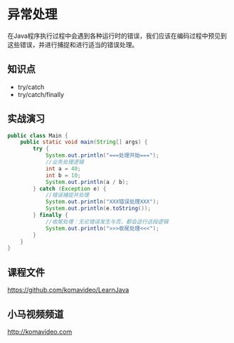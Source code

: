异常处理
========

在Java程序执行过程中会遇到各种运行时的错误，我们应该在编码过程中预见到这些错误，并进行捕捉和进行适当的错误处理。

## 知识点

* try/catch
* try/catch/finally

## 实战演习

~~~java
public class Main {
    public static void main(String[] args) {
        try {
            System.out.println("===处理开始===");
            //业务处理逻辑
            int a = 40;
            int b = 10;
            System.out.println(a / b);
        } catch (Exception e) {
            //错误捕捉并处理
            System.out.println("XXX错误处理XXX");
            System.out.println(e.toString());
        } finally {
            //收尾处理：无论错误发生与否，都会这行这段逻辑
            System.out.println(">>>收尾处理<<<");
        }
    }
}
~~~

## 课程文件

https://github.com/komavideo/LearnJava

## 小马视频频道

http://komavideo.com

